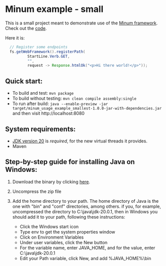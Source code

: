 Minum example - small
====================

This is a small project meant to demonstrate use of the [Minum framework](https://github.com/byronka/minum).
Check out the [code](src/main/java/com/renomad/Main.java). 

Here it is:

```java
  // Register some endpoints
  fs.getWebFramework().registerPath(
          StartLine.Verb.GET,
          "",
          request -> Response.htmlOk("<p>Hi there world!</p>"));
```

Quick start:
------------


* To build and test: `mvn package`
* To build without testing: `mvn clean compile assembly:single`
* To run after build: `java --enable-preview -jar target/minum_usage_example_smallest-1.0.0-jar-with-dependencies.jar`
  and then visit http://localhost:8080

System requirements: 
--------------------

- [JDK version 20](https://jdk.java.net/20/) is _required_, for the new virtual threads it provides.
- Maven

Step-by-step guide for installing Java on Windows:
--------------------------------------------------

1. Download the binary by clicking [here](https://download.java.net/java/GA/jdk20.0.1/b4887098932d415489976708ad6d1a4b/9/GPL/openjdk-20.0.1_windows-x64_bin.zip).
2. Uncompress the zip file
3. Add the home directory to your path.  The home directory of Java is the one with "bin" 
   and "conf" directories, among others. if you, for example, uncompressed the 
   directory to C:\java\jdk-20.0.1, then in Windows you should add it to your path,
   following these instructions:

   * Click the Windows start icon
   * Type env to get the system properties window
   * Click on Environment Variables
   * Under user variables, click the New button
   * For the variable name, enter JAVA_HOME, and for the value, enter C:\java\jdk-20.0.1
   * Edit your Path variable, click New, and add %JAVA_HOME%\bin


